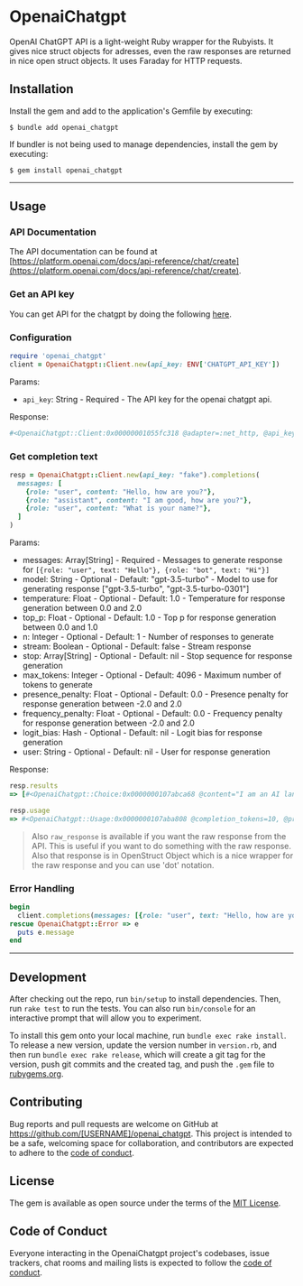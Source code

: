 # OpenaiChatgpt

OpenAI ChatGPT API is a light-weight Ruby wrapper for the Rubyists. It gives nice struct objects for adresses, even the raw responses are returned in nice open struct objects. It uses Faraday for HTTP requests.

## Installation

Install the gem and add to the application's Gemfile by executing:

    $ bundle add openai_chatgpt

If bundler is not being used to manage dependencies, install the gem by executing:

    $ gem install openai_chatgpt

---

## Usage

### API Documentation

The API documentation can be found at [https://platform.openai.com/docs/api-reference/chat/create](https://platform.openai.com/docs/api-reference/chat/create).

### Get an API key
You can get API for the chatgpt by doing the following [here](https://platform.openai.com/account/api-keys).

### Configuration

```ruby
require 'openai_chatgpt'
client = OpenaiChatgpt::Client.new(api_key: ENV['CHATGPT_API_KEY'])
```
Params:
- `api_key`: String - Required - The API key for the openai chatgpt api.

Response:
```ruby
#<OpenaiChatgpt::Client:0x00000001055fc318 @adapter=:net_http, @api_key="YOUR_API_KEY", @stubs=nil>
```

### Get completion text

```ruby
resp = OpenaiChatgpt::Client.new(api_key: "fake").completions(
  messages: [
    {role: "user", content: "Hello, how are you?"},
    {role: "assistant", content: "I am good, how are you?"},
    {role: "user", content: "What is your name?"},
  ]
)
```
Params:
- messages: Array[String] - Required - Messages to generate response for
   `[{role: "user", text: "Hello"}, {role: "bot", text: "Hi"}]`
- model: String - Optional - Default: "gpt-3.5-turbo" - Model to use for generating response
   ["gpt-3.5-turbo", "gpt-3.5-turbo-0301"]
- temperature: Float - Optional - Default: 1.0 - Temperature for response generation between 0.0 and 2.0
- top_p: Float - Optional - Default: 1.0 - Top p for response generation between 0.0 and 1.0
- n: Integer - Optional - Default: 1 - Number of responses to generate
- stream: Boolean - Optional - Default: false - Stream response
- stop: Array[String] - Optional - Default: nil - Stop sequence for response generation
- max_tokens: Integer - Optional - Default: 4096 - Maximum number of tokens to generate
- presence_penalty: Float - Optional - Default: 0.0 - Presence penalty for response generation between -2.0 and 2.0
- frequency_penalty: Float - Optional - Default: 0.0 - Frequency penalty for response generation between
   -2.0 and 2.0
- logit_bias: Hash - Optional - Default: nil - Logit bias for response generation
- user: String - Optional - Default: nil - User for response generation

Response:
```ruby
resp.results
=> [#<OpenaiChatgpt::Choice:0x0000000107abca68 @content="I am an AI language model created by Open", @index=0, @role="assistant">]
```
```ruby
resp.usage
=> #<OpenaiChatgpt::Usage:0x0000000107aba808 @completion_tokens=10, @prompt_tokens=36, @total_tokens=46>
```

> Also `raw_response` is available if you want the raw response from the API. This is useful if you want to do something with the raw response. Also that response is in OpenStruct Object which is a nice wrapper for the raw response and you can use 'dot' notation.

### Error Handling

```ruby
begin
  client.completions(messages: [{role: "user", text: "Hello, how are you?"}]) # this should be content instead of text
rescue OpenaiChatgpt::Error => e
  puts e.message
end
```

---

## Development

After checking out the repo, run `bin/setup` to install dependencies. Then, run `rake test` to run the tests. You can also run `bin/console` for an interactive prompt that will allow you to experiment.

To install this gem onto your local machine, run `bundle exec rake install`. To release a new version, update the version number in `version.rb`, and then run `bundle exec rake release`, which will create a git tag for the version, push git commits and the created tag, and push the `.gem` file to [rubygems.org](https://rubygems.org).

## Contributing

Bug reports and pull requests are welcome on GitHub at https://github.com/[USERNAME]/openai_chatgpt. This project is intended to be a safe, welcoming space for collaboration, and contributors are expected to adhere to the [code of conduct](https://github.com/[USERNAME]/openai_chatgpt/blob/main/CODE_OF_CONDUCT.md).

## License

The gem is available as open source under the terms of the [MIT License](https://opensource.org/licenses/MIT).

## Code of Conduct

Everyone interacting in the OpenaiChatgpt project's codebases, issue trackers, chat rooms and mailing lists is expected to follow the [code of conduct](https://github.com/[USERNAME]/openai_chatgpt/blob/main/CODE_OF_CONDUCT.md).
